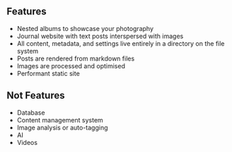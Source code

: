 ## Features
* Nested albums to showcase your photography
* Journal website with text posts interspersed with images
* All content, metadata, and settings live entirely in a directory on the file system
* Posts are rendered from markdown files
* Images are processed and optimised
* Performant static site

## Not Features
* Database
* Content management system
* Image analysis or auto-tagging
* AI
* Videos
